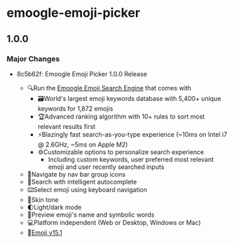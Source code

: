 # emoogle-emoji-picker

## 1.0.0

### Major Changes

- 8c5b62f: Emoogle Emoji Picker 1.0.0 Release

  - 🔍Run the [Emoogle Emoji Search Engine](https://github.com/xitanggg/emoogle-emoji-search-engine) that comes with
    - 🗃️World's largest emoji keywords database with 5,400+ unique keywords for 1,872 emojis
    - 🏆Advanced ranking algorithm with 10+ rules to sort most relevant results first
    - ⚡Blazingly fast search-as-you-type experience (~10ms on Intel i7 @ 2.6GHz, ~5ms on Apple M2)
    - ⚙️Customizable options to personalize search experience
      - Including custom keywords, user preferred most relevant emoji and user recently searched inputs
  - 🧭Navigate by nav bar group icons
  - 🤖Search with intelligent autocomplete
  - ⌨️Select emoji using keyboard navigation
  - 🤚Skin tone
  - 🌓Light/dark mode
  - 👀Preview emoji's name and symbolic words
  - 💻Platform independent (Web or Desktop, Windows or Mac)
  - 🔖[Emoji v15.1](https://unicode.org/Public/emoji/15.1/emoji-test.txt)
